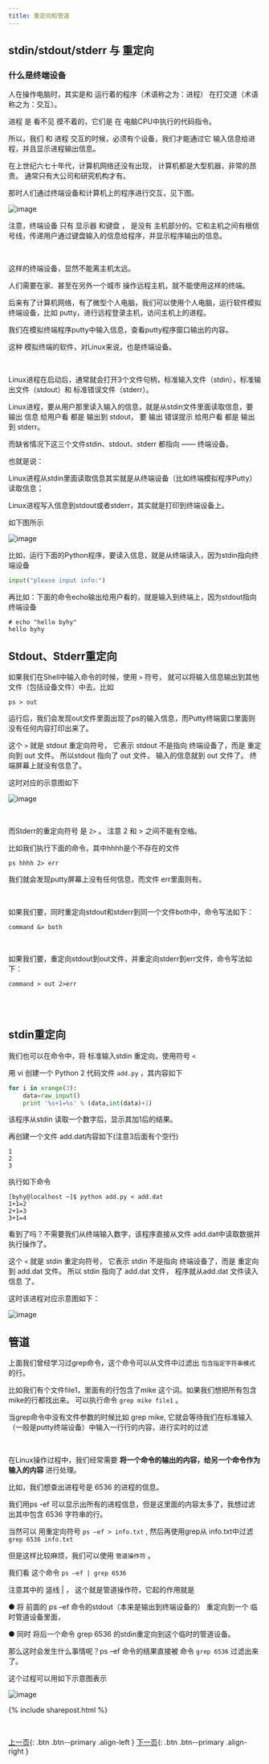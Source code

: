 ```yaml
---
title: 重定向和管道
---
```



## stdin/stdout/stderr 与 重定向

### 什么是终端设备

人在操作电脑时，其实是和 运行着的程序（术语称之为：进程） 在打交道（术语称之为：交互）。

进程 是 看不见 摸不着的，它们是 在 电脑CPU中执行的代码指令。 

所以，我们 和 进程 交互的时候，必须有个设备，我们才能通过它 输入信息给进程，并且显示进程输出信息。

在上世纪六七十年代，计算机网络还没有出现， 计算机都是大型机器，非常的昂贵。 通常只有大公司和研究机构才有。

那时人们通过终端设备和计算机上的程序进行交互，见下图。

![image](https://user-images.githubusercontent.com/36257654/57743873-78f88d00-76f9-11e9-812c-f275ac511cc0.png)

注意，终端设备 只有 显示器 和键盘 ， 是没有 主机部分的。它和主机之间有根信号线，传递用户通过键盘输入的信息给程序，并显示程序输出的信息。

<br>

这样的终端设备，显然不能离主机太远。 

人们需要在家、甚至在另外一个城市 操作远程主机，就不能使用这样的终端。

后来有了计算机网络，有了微型个人电脑，我们可以使用个人电脑，运行软件模拟终端设备，比如 putty，进行远程登录主机，访问主机上的进程。 

我们在模拟终端程序putty中输入信息，查看putty程序窗口输出的内容。

这种 模拟终端的软件，对Linux来说，也是终端设备。



<br>



Linux进程在启动后，通常就会打开3个文件句柄，标准输入文件（stdin），标准输出文件（stdout）和 标准错误文件（stderr）。 

Linux进程，要从用户那里读入输入的信息，就是从stdin文件里面读取信息，要 输出 信息 给用户看 都是 输出到 stdout， 要 输出 错误提示 给用户看 都是 输出到 stderr。

而缺省情况下这三个文件stdin、stdout、stderr 都指向  —— 终端设备。

<!-- 当我们执行Shell命令时，比如ps，ps 进程被创建时，它会继承父进程Shell打开的所有文件，其中包括 stdin、stdout、stderr ，当前也是指向同一个终端设备。 -->

也就是说：

Linux进程从stdin里面读取信息其实就是从终端设备（比如终端模拟程序Putty）读取信息；

Linux进程写入信息到stdout或者stderr，其实就是打印到终端设备上。

如下图所示

![image](https://user-images.githubusercontent.com/36462795/57582487-ff458100-74f7-11e9-9fcc-0142ae49655b.png)
 
比如，运行下面的Python程序，要读入信息，就是从终端读入，因为stdin指向终端设备

```py
input("please input info:")
```

再比如：下面的命令echo输出给用户看的，就是输入到终端上，因为stdout指向终端设备

```
# echo "hello byhy"
hello byhy
```

##   	Stdout、Stderr重定向

如果我们在Shell中输入命令的时候，使用  ```>```  符号， 就可以将输入信息输出到其他文件（包括设备文件）中去。比如 

 ```ps > out``` 

运行后，我们会发现out文件里面出现了ps的输入信息，而Putty终端窗口里面则没有任何内容打印出来了。

这个  ```>```  就是 stdout 重定向符号， 它表示 stdout 不是指向 终端设备了，而是 重定向到 out 文件。 所以stdout 指向了 out 文件， 输入的信息就到 out
文件了。  终端屏幕上就没有信息了。

这时对应的示意图如下
 
 ![image](https://user-images.githubusercontent.com/36462795/57582500-29973e80-74f8-11e9-819b-7adf5484ec05.png)

<br>

而Stderr的重定向符号 是  ```2>```  。 注意 2 和 > 之间不能有空格。 

比如我们执行下面的命令，其中hhhh是个不存在的文件

```
ps hhhh 2> err 
```

我们就会发现putty屏幕上没有任何信息，而文件 err里面则有。

<br>
 
如果我们要，同时重定向stdout和stderr到同一个文件both中，命令写法如下：

```
command &> both
```

<br>

如果我们要，重定向stdout到out文件，并重定向stderr到err文件，命令写法如下：

```
command > out 2>err
```

<br><br>


##  	stdin重定向

我们也可以在命令中，将 标准输入stdin 重定向，使用符号  ```<``` 

用 vi 创建一个 Python 2 代码文件  ```add.py``` ，其内容如下

```py
for i in xrange(3):
    data=raw_input()
    print '%s+1=%s' % (data,int(data)+1)
```

该程序从stdin 读取一个数字后，显示其加1后的结果。

再创建一个文件 add.dat内容如下(注意3后面有个空行)

```
1
2
3

```
 
执行如下命令

```
[byhy@localhost ~]$ python add.py < add.dat
1+1=2
2+1=3
3+1=4
```

看到了吗？不需要我们从终端输入数字，该程序直接从文件 add.dat中读取数据并执行操作了。

这个  ```<```  就是 stdin 重定向符号， 它表示 stdin 不是指向 终端设备了，而是 重定向到 add.dat 文件。 所以 stdin 指向了 add.dat 文件， 程序就从add.dat 文件读入信息 了。  

这时该进程对应示意图如下：

![image](https://user-images.githubusercontent.com/36462795/57582718-a0353b80-74fa-11e9-9c25-7419d4a0184b.png)



## 管道

上面我们曾经学习过grep命令，这个命令可以从文件中过滤出  ```包含指定字符串模式``` 的行。

比如我们有个文件file1，里面有的行包含了mike 这个词。如果我们想把所有包含mike的行都找出来。 可以执行命令  ```grep mike file1``` 。

当grep命令中没有文件参数的时候比如 grep mike, 它就会等待我们在标准输入（一般是putty终端设备）中输入一行行的内容，进行实时的过滤

<br>

在Linux操作过程中，我们经常需要 **将一个命令的输出的内容，给另一个命令作为输入的内容** 进行处理。

比如，我们想查出进程号是 6536 的进程的信息。

我们用ps -ef 可以显示出所有的进程信息，但是这里面的内容太多了，我想过滤出其中包含 6536 字符串的行。

当然可以 用重定向符号  ```ps –ef > info.txt``` , 然后再使用grep从 info.txt中过滤  ```grep 6536 info.txt``` 

但是这样比较麻烦，我们可以使用 ```管道操作符``` 。

我们看 这个命令  ```ps –ef | grep 6536```  

注意其中的 竖线 | ， 这个就是管道操作符，它起的作用就是


●	将 前面的 ps –ef 命令的stdout（本来是输出到终端设备的） 重定向到一个 临时管道设备里面， 

●	同时 将后一个命令 grep 6536 的stdin重定向到这个临时的管道设备。

那么这时会发生什么事情呢？ps –ef 命令的结果直接被 命令  ```grep 6536```  过滤出来了。

  这个过程可以用如下示意图表示

 ![image](https://user-images.githubusercontent.com/36462795/57582696-6f550680-74fa-11e9-9af7-99c62c847d13.png)
 


{% include sharepost.html %}

<br>

[上一页](/doc/tutorial/o/linux/06/){: .btn .btn--primary .align-left }
[下一页](/doc/tutorial/o/linux/08/){: .btn .btn--primary .align-right }


